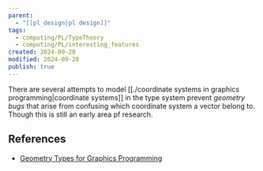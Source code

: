 ```yaml
---
parent:
  - "[[pl design|pl design]]"
tags:
  - computing/PL/TypeTheory
  - computing/PL/interesting_features
created: 2024-09-20
modified: 2024-09-20
publish: true
---
```

There are several attempts to model [[./coordinate systems in graphics programming|coordinate systems]] in the type system prevent _geometry bugs_ that arise from confusing which coordinate system a vector belong to. Though this is still an early area pf research.

## References
- [Geometry Types for Graphics Programming](https://www.cis.upenn.edu/~euisuny/paper/graphics.pdf)